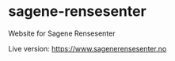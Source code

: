 # sagene-rensesenter
Website for Sagene Rensesenter

Live version: https://www.sagenerensesenter.no
